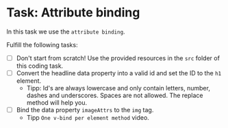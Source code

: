 # Task: Attribute binding

In this task we use the `attribute binding`.

Fulfill the following tasks:

- [ ] Don't start from scratch! Use the provided resources in the `src` folder of this coding task.
- [ ] Convert the headline data property into a valid id and set the ID to the `h1` element.
  - Tipp: Id's are always lowercase and only contain letters, number, dashes and underscores. Spaces are not allowed. The replace method will help you.
- [ ] Bind the data property `imageAttrs` to the `img` tag.
  - Tipp `One v-bind per element method` video.
